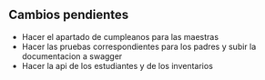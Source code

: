 ## Cambios pendientes

- Hacer el apartado de cumpleanos para las maestras
- Hacer las pruebas correspondientes para los padres y subir la documentacion a swagger
- Hacer la api de los estudiantes y de los inventarios 